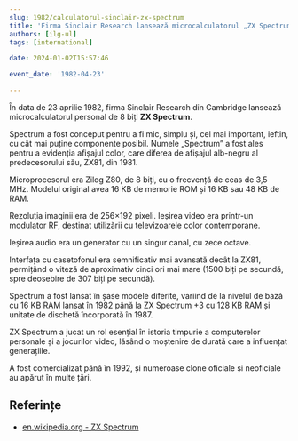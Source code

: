 ```yaml
---
slug: 1982/calculatorul-sinclair-zx-spectrum
title: 'Firma Sinclair Research lansează microcalculatorul „ZX Spectrum”'
authors: [ilg-ul]
tags: [international]

date: 2024-01-02T15:57:46

event_date: '1982-04-23'

---
```


În data de 23 aprilie 1982, firma Sinclair Research din Cambridge lansează
microcalculatorul personal de 8 biți **ZX Spectrum**.

<!-- truncate -->

Spectrum a fost conceput pentru a fi mic, simplu și, cel mai important,
ieftin, cu cât mai puține componente posibil. Numele „Spectrum” a
fost ales pentru a evidenția afișajul color, care diferea de afișajul
alb-negru al predecesorului său, ZX81, din 1981.

Microprocesorul era Zilog Z80, de 8 biți, cu o frecvență de ceas de
3,5 MHz. Modelul original avea 16 KB de memorie ROM și 16 KB sau
48 KB de RAM.

Rezoluția imaginii era de 256×192 pixeli. Ieșirea video era printr-un
modulator RF, destinat utilizării cu televizoarele color contemporane.

Ieșirea audio era un generator cu un singur canal,
cu zece octave.

Interfața cu casetofonul era semnificativ mai avansată decât la ZX81,
permițând o viteză de aproximativ cinci ori mai mare (1500 biți pe
secundă, spre deosebire de 307 biți pe secundă).

Spectrum a fost lansat în șase modele diferite, variind de la nivelul de
bază cu 16 KB RAM lansat în 1982 până la ZX Spectrum +3 cu 128 KB RAM
și unitate de dischetă încorporată în 1987.

ZX Spectrum a jucat un rol esențial în istoria timpurie a computerelor
personale și a jocurilor video, lăsând o moștenire de durată care a
influențat generațiile.

A fost comercializat până în 1992, și numeroase clone oficiale și
neoficiale au apărut în multe țări.

## Referințe

- [en.wikipedia.org - ZX Spectrum](https://en.wikipedia.org/wiki/ZX_Spectrum)

